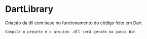 # DartLibrary

Criação da dll com base no funcionamento do código feito em Dart

    Compile o projeto e o arquivo .dll será gerado na pasta bin
